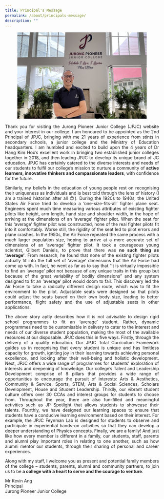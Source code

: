 ```yaml
---
title: Principal's Message
permalink: /about/principals-message/
description: ""
---
```

<!-- Google tag (gtag.js) --> <script async src="https://www.googletagmanager.com/gtag/js?id=G-VQRK4C8KMD"></script> <script> window.dataLayer = window.dataLayer || \[\]; function gtag(){dataLayer.push(arguments);} gtag('js', new Date()); gtag('config', 'G-VQRK4C8KMD'); </script>

<div align=justify>
	
<figure>
<img src="/images/About%20JPJC/Principal's%20Message/IMG-0109.jpg"></figure>

<p>
Thank you for visiting the Jurong Pioneer Junior College (JPJC) website and your interest in our college. I am honoured to be appointed as the 2nd Principal of JPJC, bringing with me 21 years of experience from stints in secondary schools, a junior college and the Ministry of Education headquarters. I am humbled and excited to build upon the 4 years of Dr Hang Kim Hoo’s excellent work in bringing two established junior colleges together in 2018, and then leading JPJC to develop its unique brand of JC education. JPJC has certainly catered to the diverse interests and needs of our students to fulfil our college’s mission to nurture a community of <b>active learners, innovative thinkers and compassionate leaders</b>, with confidence for the future.</p>

<p>
Similarly, my beliefs in the education of young people rest on recognising their uniqueness as individuals and is best told through the lens of history (I am a trained historian after all 😊). During the 1920s to 1940s, the United States Air Force tried to develop a ‘one-size-fits-all’ fighter plane seat. Engineers spent much time measuring various attributes of existing fighter pilots like height, arm length, hand size and shoulder width, in the hope of arriving at the dimensions of an ‘average’ fighter pilot. When the seat for this ‘average’ fighter pilot was constructed, none of the real fighter pilots fit into it comfortably. Worse still, the rigidity of the seat led to pilot errors and plane crashes. In the 1950s, the Air Force repeated the same process with a much larger population size, hoping to arrive at a more accurate set of dimensions of an ‘average’ fighter pilot. It took a courageous young scientist, Gilbert Daniels, to prove that there was <b>no such thing as ‘average’</b>. From research, he found that none of the existing fighter pilots actually fit into the full set of ‘average’ dimensions that the Air Force had come up with. In fact, he went as far as to say that “it is virtually impossible to find an ‘average’ pilot not because of any unique traits in this group but because of the great variability of bodily dimensions” and any system designed to fit an ‘average’ pilot would doom to fail. This discovery led the Air Force to take a radically different design route, which was to fit the environment to the pilot. Adjustable seats were designed so that pilots could adjust the seats based on their own body size, leading to better performance, flight safety and the use of adjustable seats in other applications.</p>

<p>
The above story aptly describes how it is not advisable to design rigid school programmes to fit an ‘average’ student. Rather, dynamic programmes need to be customisable in delivery to cater to the interest and needs of our diverse student population, making the most of the available resources at our disposable. JPJC does this in five ways. Firstly, through the delivery of a quality education. Our JPJC Total Curriculum Framework guides us in recognising that every student is unique and has limitless capacity for growth, igniting joy in their learning towards achieving personal excellence, and looking after their well-being and holistic development. Next, JPJC offers a wide range of programmes for students’ exploration of interests and deepening of knowledge. Our college’s Talent and Leadership Development comprise of 8 pillars that provides a wide range of opportunities to encourage the pursuit of interests: Arts & Aesthetics, Community & Service, Sports, STEM, Arts & Social Sciences, Scholars Development, House and Student Leadership. Thirdly, our vibrant student culture offers over 30 CCAs and interest groups for students to choose from. Throughout the year, there are also fun-filled and meaningful activities such as JP Spotlight that allows students to showcase their talents. Fourthly, we have designed our learning spaces to ensure that students have a conducive learning environment based on their interest. For example, the JPJC Feynman Lab is designed for students to observe and participate in experiential hands-on activities so that they can develop a deeper understanding of Physics concepts. Finally, we are a family! And just like how every member is different in a family, our students, staff, parents and alumni play important roles in relating to one another, such as how alumni mentor our students, through their sharing of personal and career experiences.</p>

<p>
Along with my staff, I welcome you as present and potential family members of the college – students, parents, alumni and community partners, to join us to be <b>a college with a heart to serve and the courage to venture</b>.</p>

<p>
Mr Kevin Ang<br>
Principal<br>
Jurong Pioneer Junior College</p></div>